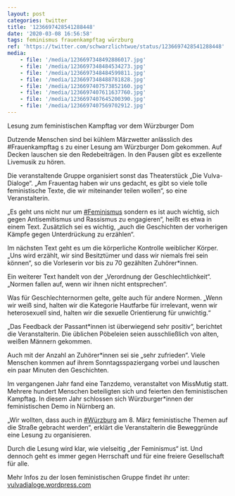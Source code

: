 ```yaml
---
layout: post
categories: twitter
title: '1236697428541288448'
date: '2020-03-08 16:56:58'
tags: feminismus frauenkampftag würzburg
ref: 'https://twitter.com/schwarzlichtwue/status/1236697428541288448'
media:
    - file: '/media/1236697348492886017.jpg'
    - file: '/media/1236697348484534273.jpg'
    - file: '/media/1236697348484599811.jpg'
    - file: '/media/1236697348488781828.jpg'
    - file: '/media/1236697407573852160.jpg'
    - file: '/media/1236697407611637760.jpg'
    - file: '/media/1236697407645200390.jpg'
    - file: '/media/1236697407569702912.jpg'
---
```

Lesung zum feministischen Kampftag vor dem Würzburger Dom



Dutzende Menschen sind bei kühlem Märzwetter anlässlich des #Frauenkampftag s zu einer Lesung am Würzburger Dom gekommen. Auf Decken lauschen sie den Redebeiträgen. In den Pausen gibt es exzellente Livemusik zu hören.  


Die veranstaltende Gruppe organisiert sonst das Theaterstück „Die Vulva-Dialoge“. „Am Frauentag haben wir uns gedacht, es gibt so viele tolle feministische Texte, die wir miteinander teilen wollen“, so eine Veranstalterin.  


„Es geht uns nicht nur um [#Feminismus](/t/feminismus)  sondern es ist auch wichtig, sich gegen Antisemitismus und Rassismus zu engagieren“, heißt es etwa in einem Text. Zusätzlich sei es wichtig, „auch die Geschichten der vorherigen Kämpfe gegen Unterdrückung zu erzählen“. 


Im nächsten Text geht es um die körperliche Kontrolle weiblicher Körper. „Uns wird erzählt, wir sind Besitztümer und dass wir niemals frei sein können“, so die Vorleserin vor bis zu 70 gezählten Zuhörer\*innen. 


Ein weiterer Text handelt von der „Verordnung der Geschlechtlichkeit“. „Normen fallen auf, wenn wir ihnen nicht entsprechen“. 


Was für Geschlechternormen gelte, gelte auch für andere Normen. „Wenn wir weiß sind, halten wir die Kategorie Hautfarbe für irrelevant, wenn wir heterosexuell sind, halten wir die sexuelle Orientierung für unwichtig.“ 


„Das Feedback der Passant\*innen ist überwiegend sehr positiv“, berichtet die Veranstalterin. Die üblichen Pöbeleien seien ausschließlich von alten, weißen Männern gekommen. 


Auch mit der Anzahl an Zuhörer\*innen sei sie „sehr zufrieden“. Viele Menschen kommen auf ihrem Sonntagsspaziergang vorbei und lauschen ein paar Minuten den Geschichten. 


Im vergangenen Jahr fand eine Tanzdemo, veranstaltet von MissMutig statt. Mehrere hundert Menschen beteiligten sich und feierten den feministischen Kampftag. In diesem Jahr schlossen sich Würzburger\*innen der feministischen Demo in Nürnberg an. 


„Wir wollten, dass auch in [#Würzburg](/t/würzburg) am 8. März feministische Themen auf die Straße gebracht werden“, erklärt die Veranstalterin die Beweggründe eine Lesung zu organisieren. 


Durch die Lesung wird klar, wie vielseitig „der Feminismus“ ist. Und dennoch geht es immer gegen Herrschaft und für eine freiere Gesellschaft für alle. 



Mehr Infos zu der losen feministischen Gruppe findet ihr unter:  [vulvadialoge.wordpress.com](https://vulvadialoge.wordpress.com/) 

